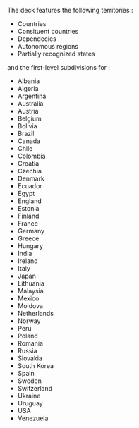 The deck features the following territories : 

- Countries
- Consituent countries
- Dependecies
- Autonomous regions
- Partially recognized states

and the first-level subdivisions for : 

- Albania
- Algeria
- Argentina
- Australia
- Austria
- Belgium
- Bolivia
- Brazil
- Canada
- Chile
- Colombia
- Croatia
- Czechia
- Denmark
- Ecuador
- Egypt
- England
- Estonia
- Finland
- France
- Germany
- Greece
- Hungary
- India
- Ireland
- Italy
- Japan
- Lithuania
- Malaysia
- Mexico
- Moldova
- Netherlands
- Norway
- Peru
- Poland
- Romania
- Russia
- Slovakia
- South Korea
- Spain
- Sweden
- Switzerland
- Ukraine
- Uruguay
- USA
- Venezuela
